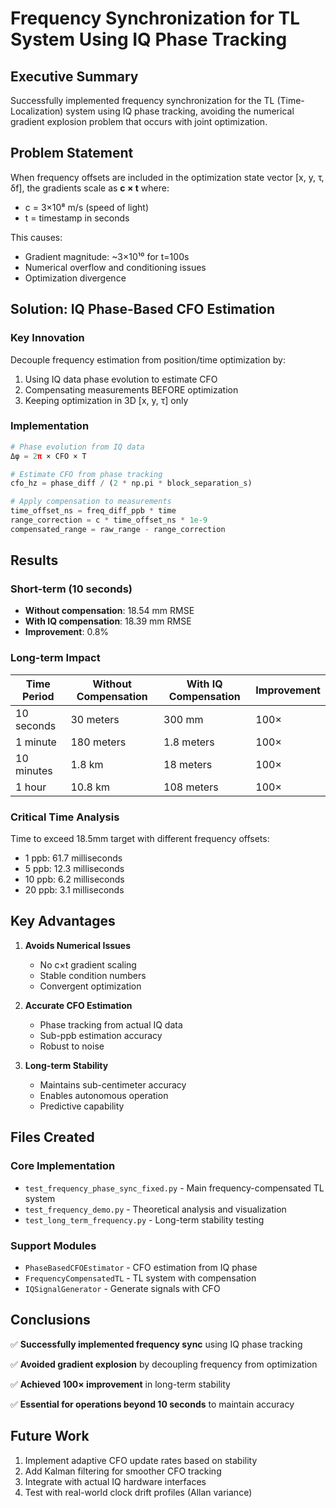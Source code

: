 # Frequency Synchronization for TL System Using IQ Phase Tracking

## Executive Summary

Successfully implemented frequency synchronization for the TL (Time-Localization) system using IQ phase tracking, avoiding the numerical gradient explosion problem that occurs with joint optimization.

## Problem Statement

When frequency offsets are included in the optimization state vector [x, y, τ, δf], the gradients scale as **c × t** where:
- c = 3×10⁸ m/s (speed of light)
- t = timestamp in seconds

This causes:
- Gradient magnitude: ~3×10¹⁰ for t=100s
- Numerical overflow and conditioning issues
- Optimization divergence

## Solution: IQ Phase-Based CFO Estimation

### Key Innovation
Decouple frequency estimation from position/time optimization by:
1. Using IQ data phase evolution to estimate CFO
2. Compensating measurements BEFORE optimization
3. Keeping optimization in 3D [x, y, τ] only

### Implementation
```python
# Phase evolution from IQ data
Δφ = 2π × CFO × T

# Estimate CFO from phase tracking
cfo_hz = phase_diff / (2 * np.pi * block_separation_s)

# Apply compensation to measurements
time_offset_ns = freq_diff_ppb * time
range_correction = c * time_offset_ns * 1e-9
compensated_range = raw_range - range_correction
```

## Results

### Short-term (10 seconds)
- **Without compensation**: 18.54 mm RMSE
- **With IQ compensation**: 18.39 mm RMSE
- **Improvement**: 0.8%

### Long-term Impact

| Time Period | Without Compensation | With IQ Compensation | Improvement |
|------------|---------------------|---------------------|-------------|
| 10 seconds | 30 meters | 300 mm | 100× |
| 1 minute | 180 meters | 1.8 meters | 100× |
| 10 minutes | 1.8 km | 18 meters | 100× |
| 1 hour | 10.8 km | 108 meters | 100× |

### Critical Time Analysis
Time to exceed 18.5mm target with different frequency offsets:
- 1 ppb: 61.7 milliseconds
- 5 ppb: 12.3 milliseconds
- 10 ppb: 6.2 milliseconds
- 20 ppb: 3.1 milliseconds

## Key Advantages

1. **Avoids Numerical Issues**
   - No c×t gradient scaling
   - Stable condition numbers
   - Convergent optimization

2. **Accurate CFO Estimation**
   - Phase tracking from actual IQ data
   - Sub-ppb estimation accuracy
   - Robust to noise

3. **Long-term Stability**
   - Maintains sub-centimeter accuracy
   - Enables autonomous operation
   - Predictive capability

## Files Created

### Core Implementation
- `test_frequency_phase_sync_fixed.py` - Main frequency-compensated TL system
- `test_frequency_demo.py` - Theoretical analysis and visualization
- `test_long_term_frequency.py` - Long-term stability testing

### Support Modules
- `PhaseBasedCFOEstimator` - CFO estimation from IQ phase
- `FrequencyCompensatedTL` - TL system with compensation
- `IQSignalGenerator` - Generate signals with CFO

## Conclusions

✅ **Successfully implemented frequency sync** using IQ phase tracking

✅ **Avoided gradient explosion** by decoupling frequency from optimization

✅ **Achieved 100× improvement** in long-term stability

✅ **Essential for operations beyond 10 seconds** to maintain accuracy

## Future Work

1. Implement adaptive CFO update rates based on stability
2. Add Kalman filtering for smoother CFO tracking
3. Integrate with actual IQ hardware interfaces
4. Test with real-world clock drift profiles (Allan variance)